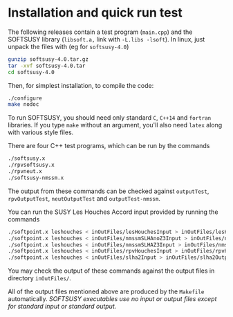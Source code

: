 # Installation and quick run test

The following releases contain a test program (`main.cpp`) and the SOFTSUSY library (`libsoft.a,` link with `-L.libs -lsoft`). In linux, just unpack the files with (eg for `softsusy-4.0`)
```bash
gunzip softsusy-4.0.tar.gz
tar -xvf softsusy-4.0.tar 
cd softsusy-4.0
```

Then, for simplest installation, to compile the code:
```bash
./configure
make nodoc
```

To run SOFTSUSY, you should need only standard `C`, `C++14` and `fortran` libraries. If you type `make` without an argument, you'll also need `latex` along with various style files.

There are four C++ test programs, which can be run by the commands 
```bash
./softsusy.x
./rpvsoftsusy.x 
./rpvneut.x
./softsusy-nmssm.x
```
The output from these commands can be checked against `outputTest`,
`rpvOutputTest`, `neutOutputTest` and `outputTest-nmssm`.

You can run the SUSY Les Houches Accord input provided by running the commands
```bash
./softpoint.x leshouches < inOutFiles/lesHouchesInput > inOutFiles/lesHouchesOutput
./softpoint.x leshouches < inOutFiles/nmssmSLHAnoZ3Input > inOutFiles/nmssmSLHAnoZ3Output
./softpoint.x leshouches < inOutFiles/nmssmSLHAZ3Input > inOutFiles/nmssmSLHAZ3Output
./softpoint.x leshouches < inOutFiles/rpvHouchesInput > inOutFiles/rpvHouchesOutput
./softpoint.x leshouches < inOutFiles/slha2Input > inOutFiles/slha2Output
```
You may check the output of these commands against the output files
in directory `inOutFiles/`.

All of the output files mentioned above are produced by the `Makefile` automatically.
*SOFTSUSY executables use no input or output files except for standard input or standard output.*
